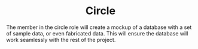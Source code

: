 <h1 align = "center"> Circle </h1>

The member in the circle role will create a mockup of a database with a set of sample data, or even fabricated data. This will ensure the database will work seamlessly with the rest of the project.
